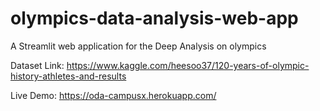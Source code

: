 # olympics-data-analysis-web-app
A Streamlit web application for the Deep Analysis on olympics

Dataset Link: https://www.kaggle.com/heesoo37/120-years-of-olympic-history-athletes-and-results

Live Demo: https://oda-campusx.herokuapp.com/
